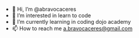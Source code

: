 - 👋 Hi, I’m @abravocaceres
- 👀 I’m interested in learn to code
- 🌱 I’m currently learning in coding dojo academy
- 📫 How to reach me a.bravocaceres@gmail.com

<!---
abravocaceres/abravocaceres is a ✨ special ✨ repository because its `README.md` (this file) appears on your GitHub profile.
You can click the Preview link to take a look at your changes.
--->
